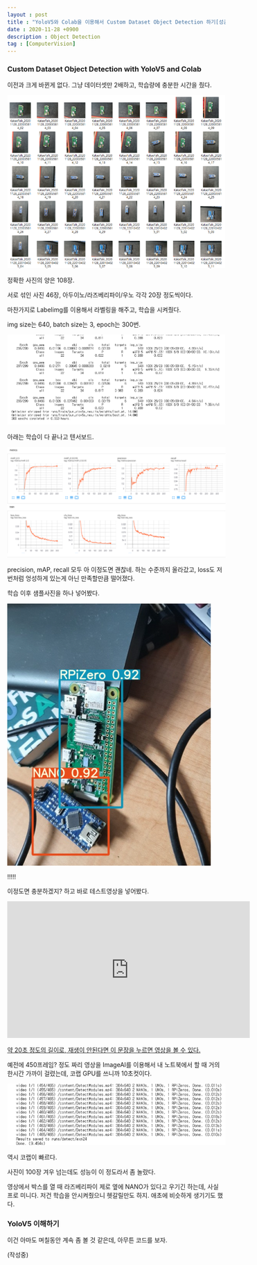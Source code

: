```yaml
---
layout : post
title : "YoloV5와 Colab을 이용해서 Custom Dataset Object Detection 하기[성공]"
date : 2020-11-28 +0900
description : Object Detection
tag : [ComputerVision]
---
```


### Custom Dataset Object Detection with YoloV5 and Colab



 이전과 크게 바뀐게 없다. 그냥 데이터셋만 2배하고, 학습량에 충분한 시간을 줬다.

![img1](https://raw.githubusercontent.com/ReaperMaKNaE/reapermaknae.github.io/main/assets/img/20201129-1.png)

 정확한 사진의 양은 108장.

 서로 섞인 사진 46장, 아두이노/라즈베리파이/우노 각각 20장 정도씩이다.



 마찬가지로 Labelimg를 이용해서 라벨링을 해주고, 학습을 시켜줬다.

 img size는 640, batch size는 3, epoch는 300번.

![img2](https://raw.githubusercontent.com/ReaperMaKNaE/reapermaknae.github.io/main/assets/img/20201129-2.png)



 아래는 학습이 다 끝나고 텐서보드.

![img3](https://raw.githubusercontent.com/ReaperMaKNaE/reapermaknae.github.io/main/assets/img/20201129-3.png)

 precision, mAP, recall 모두 아 이정도면 괜찮네. 하는 수준까지 올라갔고, loss도 저번처럼 엉성하게 있는게 아닌 만족할만큼 떨어졌다.



 학습 이후 샘플사진을 하나 넣어봤다.

![img4](https://raw.githubusercontent.com/ReaperMaKNaE/reapermaknae.github.io/main/assets/img/20201129-4.png)

!!!!!

 이정도면 충분하겠지? 하고 바로 테스트영상을 넣어봤다.

<iframe width="560" height="315" src="https://www.youtube.com/embed/LnmDRXNdUCo" frameborder="0" allowfullscreen></iframe>

 [약 20초 정도의 길이로, 재생이 안된다면 이 문장을 누르면 영상을 볼 수 있다.](https://youtu.be/LnmDRXNdUCo)

 예전에 450프레임? 정도 짜리 영상을 ImageAI를 이용해서 내 노트북에서 할 때 거의 한시간 가까이 걸렸는데, 코랩 GPU를 쓰니까 10초컷이다. 

![img5](https://raw.githubusercontent.com/ReaperMaKNaE/reapermaknae.github.io/main/assets/img/20201129-5.png)

 역시 코랩이 빠르다.



 사진이 100장 겨우 넘는데도 성능이 이 정도라서 좀 놀랐다.

 영상에서 박스를 열 때 라즈베리파이 제로 옆에 NANO가 있다고 우기긴 하는데, 사실 프로 미니다. 저건 학습을 안시켜줬으니 헷갈릴만도 하지. 애초에 비슷하게 생기기도 했다.



### YoloV5 이해하기



 이건 아마도 며칠동안 계속 좀 볼 것 같은데, 아무튼 코드를 보자.

(작성중)